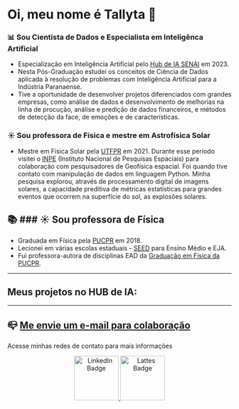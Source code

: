 # Oi, meu nome é Tallyta :wave:

### :bar_chart: Sou Cientista de Dados e Especialista em Inteligênca Artificial

* Especialização em Inteligência Artificial pelo [Hub de IA SENAI](https://www.senaipr.org.br/tecnologiaeinovacao/nossarede/hubia/) em 2023.
* Nesta Pós-Graduação estudei os conceitos de Ciência de Dados aplicada à resolução de problemas com Inteligência Artificial para a Indústria Paranaense.
* Tive a oportunidade de desenvolver projetos diferenciados com grandes empresas, como análise de dados e desenvolvimento de melhorias na linha de procução, análise e predição de dados financeiros, e métodos de detecção da face, de emoções e de características.

### :sunny: Sou professora de Física e mestre em Astrofísica Solar

* Mestre em Física Solar pela [UTFPR](http://www.utfpr.edu.br/) em 2021.
Durante esse período visitei o [INPE](http://inpe.br/) (Instituto Nacional de Pesquisas Espaciais) para colaboração com pesquisadores de Geofísica espacial. 
Foi quando tive contato com manipulação de dados em linguagem Python. Minha pesquisa explorou, através de processamento digital de imagens solares, a capacidade preditiva de métricas estatísticas para grandes eventos que ocorrem na superfície do sol, as explosões solares.


## :books: ### :sunny: Sou professora de Física

* Graduada em Física pela [PUCPR](https://www.pucpr.br/) em 2018.
* Lecionei em várias escolas estaduais - [SEED](https://www.educacao.pr.gov.br/?utm_source=educacao&utm_medium=pagina_desvio&utm_campaign=desvio-seed&utm_id=desvio) para Ensino Médio e EJA. 
* Fui professora-autora de disciplinas EAD da [Graduação em Física da PUCPR](https://ead.pucpr.br/cursos-graduacao/fisica-ead).


----------------------------------------------------------

## Meus projetos no HUB de IA:

----------------------------------------------------------

## :mailbox_closed: [Me envie um e-mail para colaboração](tallyta.asantos@outlook.com)


Acesse minhas redes de contato para mais informações

   
   
</div>
<div id="badges" align="center">
  <a href="https://www.linkedin.com/in/tallyta-santos/">
    <img src="https://cdn-icons-png.flaticon.com/512/174/174857.png" alt="LinkedIn Badge" width = 100/>
  </a>
  <a href="http://lattes.cnpq.br/1309552921686924">
    <img src="http://paginapessoal.utfpr.edu.br/jlrebelatto/icon_Lattest.png/image" alt="Lattes Badge" width = 100/>
  </a>
</div>
